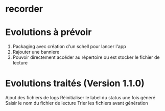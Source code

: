 # recorder

# Evolutions à prévoir

1) Packaging avec création d'un schell pour lancer l'app
2) Rajouter une banniere
3) Pouvoir directement accéder au répertoire ou est stocker le fichier de lecture

# Evolutions traités (Version 1.1.0)
Ajout des fichiers de logs 
Réinitialiser le label du status une fois généré
Saisir le nom du fichier de lecture 
Trier les fichiers avant génération